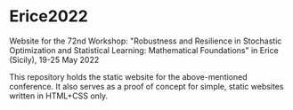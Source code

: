 # Erice2022
Website for the 72nd Workshop: "Robustness and Resilience in Stochastic Optimization and Statistical Learning: Mathematical Foundations" in Erice (Sicily), 19-25 May 2022

This repository holds the static website for the above-mentioned conference.
It also serves as a proof of concept for simple, static websites written in HTML+CSS only.
